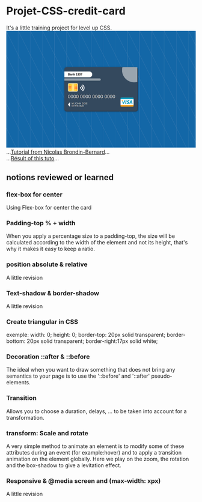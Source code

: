 # Projet-CSS-credit-card
It's a little training project for level up CSS.
![card image](img/credit-card.png)
...[Tutorial from Nicolas Brondin-Bernard](https://blog.nicolas.brondin-bernard.com/tutoriel-creer-une-carte-de-credit-responsive-en-html-css/)... <br>
...[Résult of this tuto](https://henriteinturier.github.io/Training-CSS-credit-card/)...


## notions reviewed or learned
### flex-box for center 
Using Flex-box for center the card
### Padding-top % + width
When you apply a percentage size to a padding-top, the size will be calculated according to the width of the element and not its height, that's why it makes it easy to keep a ratio.
### position absolute & relative
A little revision
### Text-shadow & border-shadow
A little revision
### Create triangular in CSS
exemple: 
width: 0; 
height: 0; 
border-top: 20px solid transparent;
border-bottom: 20px solid transparent; 
border-right:17px solid white; 
### Decoration ::after & ::before
The ideal when you want to draw something that does not bring any semantics to your page is to use the '::before' and '::after' pseudo-elements.
### Transition
Allows you to choose a duration, delays, ... to be taken into account for a transformation.
### transform: Scale and rotate
A very simple method to animate an element is to modify some of these attributes during an event (for example:hover) and to apply a transition animation on the element globally.
Here we play on the zoom, the rotation and the box-shadow to give a levitation effect.
### Responsive & @media screen and (max-width: xpx)
A little revision



